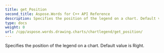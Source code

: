 ```yaml
---
title: get_Position
second_title: Aspose.Words for C++ API Reference
description: Specifies the position of the legend on a chart. Default value is Right. 
type: docs
weight: 0
url: /cpp/aspose.words.drawing.charts/chartlegend/get_position/
---
```


Specifies the position of the legend on a chart. Default value is Right. 

